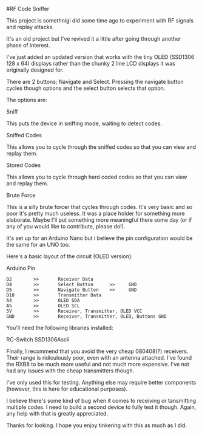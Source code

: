 #RF Code Sniffer

This project is somethnigi did some time ago to experiment with RF signals and replay attacks.

It's an old project but I've revived it a little after going through another phase of interest.

I've just added an updated version that works with the tiny OLED (SSD1306 128 x 64) displays rather than the chunky 2 line LCD displays it was originally designed for.

There are 2 buttons; Navigate and Select. Pressing the navigate button cycles though options and the select button selects that option.

The options are:

Sniff

This puts the device in sniffing mode, waiting to detect codes.


Sniffed Codes

This allows you to cycle through the sniffed codes so that you can view and replay them.


Stored Codes

This allows you to cycle through hard coded codes so that you can view and replay them.


Brute Force

This is a silly brute forcer that cycles through codes. It's very basic and so poor it's pretty much useless. It was a place holder for something more elaborate. Maybe I'll put something more meaningful there some day (or if any of you would like to contribute, please do!).


It's set up for an Arduino Nano but i believe the pin configuration would be the same for an UNO too.

Here's a basic layout of the circuit (OLED version):

Arduino Pin

    D2        >>       Receiver Data
    D4        >>       Select Button      >>     GND
    D5        >>       Navigate Button    >>     GND
    D10       >>       Transmitter Data
    A4        >>       OLED SDA
    A5        >>       OLED SCL
    5V        >>       Receiver, Transmitter, OLED VCC
    GND       >>       Receiver, Transmitter, OLED, Buttons GND
    
    
You'll need the following libraries installed:

RC-Switch
SSD1306Ascii
    
Finally, I recommend that you avoid the very cheap 080408(?) receivers. Their range is ridiculously poor, even with an antenna attached. I've found the RXB8 to be much more useful and not much more expensive. I've not had any issues with the cheap transmitters though.

I've only used this for testing. Anything else may require better components (however, this is here for educational purposes).

I believe there's some kind of bug when it comes to receiving or tansmitting multiple codes. I need to build a second device to fully test it though. Again, any help with that is greatly appreciated.

Thanks for looking. I hope you enjoy tinkering with this as much as I did.
    
